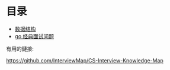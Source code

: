 # 目录

+ [数据结构](https://github.com/jwasham/coding-interview-university/blob/master/translations/README-cn.md#%E6%95%B0%E6%8D%AE%E7%BB%93%E6%9E%84)
+ [go 经典面试问题](https://github.com/goquiz/goquiz.github.io)

有用的鏈接:

https://github.com/InterviewMap/CS-Interview-Knowledge-Map
